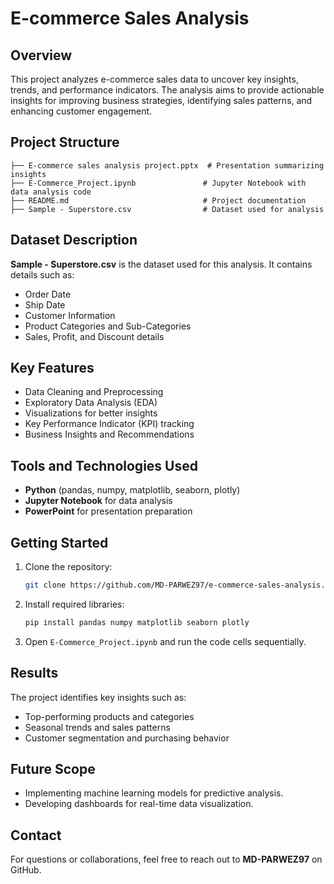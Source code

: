 # E-commerce Sales Analysis

## Overview
This project analyzes e-commerce sales data to uncover key insights, trends, and performance indicators. The analysis aims to provide actionable insights for improving business strategies, identifying sales patterns, and enhancing customer engagement.

## Project Structure
```
├── E-commerce sales analysis project.pptx  # Presentation summarizing insights
├── E-Commerce_Project.ipynb               # Jupyter Notebook with data analysis code
├── README.md                              # Project documentation
├── Sample - Superstore.csv                # Dataset used for analysis
```

## Dataset Description
**Sample - Superstore.csv** is the dataset used for this analysis. It contains details such as:
- Order Date
- Ship Date
- Customer Information
- Product Categories and Sub-Categories
- Sales, Profit, and Discount details

## Key Features
- Data Cleaning and Preprocessing
- Exploratory Data Analysis (EDA)
- Visualizations for better insights
- Key Performance Indicator (KPI) tracking
- Business Insights and Recommendations

## Tools and Technologies Used
- **Python** (pandas, numpy, matplotlib, seaborn, plotly)
- **Jupyter Notebook** for data analysis
- **PowerPoint** for presentation preparation

## Getting Started
1. Clone the repository:
   ```bash
   git clone https://github.com/MD-PARWEZ97/e-commerce-sales-analysis.git
   ```
2. Install required libraries:
   ```bash
   pip install pandas numpy matplotlib seaborn plotly
   ```
3. Open `E-Commerce_Project.ipynb` and run the code cells sequentially.

## Results
The project identifies key insights such as:
- Top-performing products and categories
- Seasonal trends and sales patterns
- Customer segmentation and purchasing behavior

## Future Scope
- Implementing machine learning models for predictive analysis.
- Developing dashboards for real-time data visualization.

## Contact
For questions or collaborations, feel free to reach out to **MD-PARWEZ97** on GitHub.



